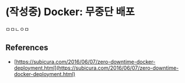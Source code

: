 # \(작성중\) Docker: 무중단 배포

ㅁㅁㄴㅇㅁ

## References

* [https://subicura.com/2016/06/07/zero-downtime-docker-deployment.html](https://subicura.com/2016/06/07/zero-downtime-docker-deployment.html)

